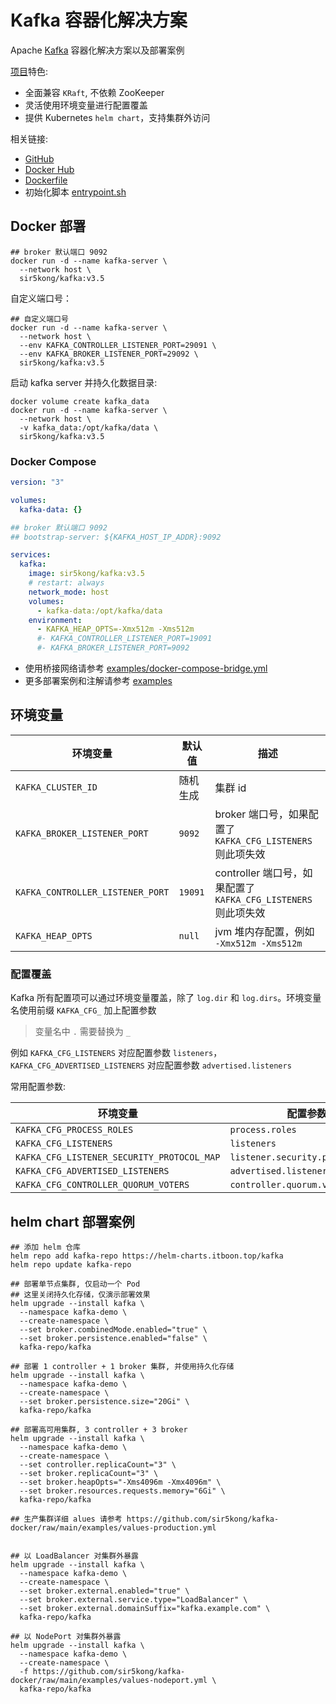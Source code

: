 # Kafka 容器化解决方案

Apache [Kafka](https://kafka.apache.org/) 容器化解决方案以及部署案例

[项目](https://github.com/sir5kong/kafka-docker)特色:

- 全面兼容 `KRaft`, 不依赖 ZooKeeper
- 灵活使用环境变量进行配置覆盖
- 提供 Kubernetes `helm chart`，支持集群外访问

相关链接:

- [GitHub](https://github.com/sir5kong/kafka-docker)
- [Docker Hub](https://hub.docker.com/r/sir5kong/kafka)
- [Dockerfile](https://github.com/sir5kong/kafka-docker/blob/main/Dockerfile)
- 初始化脚本 [entrypoint.sh](https://github.com/sir5kong/kafka-docker/blob/main/entrypoint.sh)

## Docker 部署

``` shell
## broker 默认端口 9092
docker run -d --name kafka-server \
  --network host \
  sir5kong/kafka:v3.5
```

自定义端口号：

``` shell
## 自定义端口号
docker run -d --name kafka-server \
  --network host \
  --env KAFKA_CONTROLLER_LISTENER_PORT=29091 \
  --env KAFKA_BROKER_LISTENER_PORT=29092 \
  sir5kong/kafka:v3.5
```

启动 kafka server 并持久化数据目录:

``` shell
docker volume create kafka_data
docker run -d --name kafka-server \
  --network host \
  -v kafka_data:/opt/kafka/data \
  sir5kong/kafka:v3.5
```

### Docker Compose

``` yaml
version: "3"

volumes:
  kafka-data: {}

## broker 默认端口 9092
## bootstrap-server: ${KAFKA_HOST_IP_ADDR}:9092

services:
  kafka:
    image: sir5kong/kafka:v3.5
    # restart: always
    network_mode: host
    volumes:
      - kafka-data:/opt/kafka/data
    environment:
      - KAFKA_HEAP_OPTS=-Xmx512m -Xms512m
      #- KAFKA_CONTROLLER_LISTENER_PORT=19091
      #- KAFKA_BROKER_LISTENER_PORT=9092

```

- 使用桥接网络请参考 [examples/docker-compose-bridge.yml](examples/docker-compose-bridge.yml)
- 更多部署案例和注解请参考 [examples](examples/)

## 环境变量

| 环境变量 | 默认值 | 描述 |
|---------|-------|------|
| `KAFKA_CLUSTER_ID`           | 随机生成 | 集群 id |
| `KAFKA_BROKER_LISTENER_PORT` | `9092` | broker 端口号，如果配置了 `KAFKA_CFG_LISTENERS` 则此项失效 |
| `KAFKA_CONTROLLER_LISTENER_PORT` | `19091` | controller 端口号，如果配置了 `KAFKA_CFG_LISTENERS` 则此项失效 |
| `KAFKA_HEAP_OPTS` | `null` | jvm 堆内存配置，例如 `-Xmx512m -Xms512m`|

### 配置覆盖

Kafka 所有配置项可以通过环境变量覆盖，除了 `log.dir` 和 `log.dirs`。环境变量名使用前缀 `KAFKA_CFG_` 加上配置参数

> 变量名中 `.` 需要替换为 `_`

例如 `KAFKA_CFG_LISTENERS` 对应配置参数 `listeners`，`KAFKA_CFG_ADVERTISED_LISTENERS` 对应配置参数 `advertised.listeners`

常用配置参数:

| 环境变量 | 配置参数 |
|---------|--------|
| `KAFKA_CFG_PROCESS_ROLES`     | `process.roles` |
| `KAFKA_CFG_LISTENERS`         | `listeners` |
| `KAFKA_CFG_LISTENER_SECURITY_PROTOCOL_MAP`     | `listener.security.protocol.map` |
| `KAFKA_CFG_ADVERTISED_LISTENERS`               | `advertised.listeners` |
| `KAFKA_CFG_CONTROLLER_QUORUM_VOTERS`           | `controller.quorum.voters` |

## helm chart 部署案例

``` shell
## 添加 helm 仓库
helm repo add kafka-repo https://helm-charts.itboon.top/kafka
helm repo update kafka-repo
```

``` shell
## 部署单节点集群, 仅启动一个 Pod
## 这里关闭持久化存储，仅演示部署效果
helm upgrade --install kafka \
  --namespace kafka-demo \
  --create-namespace \
  --set broker.combinedMode.enabled="true" \
  --set broker.persistence.enabled="false" \
  kafka-repo/kafka

## 部署 1 controller + 1 broker 集群, 并使用持久化存储
helm upgrade --install kafka \
  --namespace kafka-demo \
  --create-namespace \
  --set broker.persistence.size="20Gi" \
  kafka-repo/kafka

## 部署高可用集群, 3 controller + 3 broker
helm upgrade --install kafka \
  --namespace kafka-demo \
  --create-namespace \
  --set controller.replicaCount="3" \
  --set broker.replicaCount="3" \
  --set broker.heapOpts="-Xms4096m -Xmx4096m" \
  --set broker.resources.requests.memory="6Gi" \
  kafka-repo/kafka

## 生产集群详细 alues 请参考 https://github.com/sir5kong/kafka-docker/raw/main/examples/values-production.yml


## 以 LoadBalancer 对集群外暴露
helm upgrade --install kafka \
  --namespace kafka-demo \
  --create-namespace \
  --set broker.external.enabled="true" \
  --set broker.external.service.type="LoadBalancer" \
  --set broker.external.domainSuffix="kafka.example.com" \
  kafka-repo/kafka

## 以 NodePort 对集群外暴露
helm upgrade --install kafka \
  --namespace kafka-demo \
  --create-namespace \
  -f https://github.com/sir5kong/kafka-docker/raw/main/examples/values-nodeport.yml \
  kafka-repo/kafka

```
